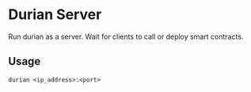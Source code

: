 # Durian Server

Run durian as a server. Wait for clients to call or deploy smart contracts.


## Usage

`durian <ip_address>:<port>`